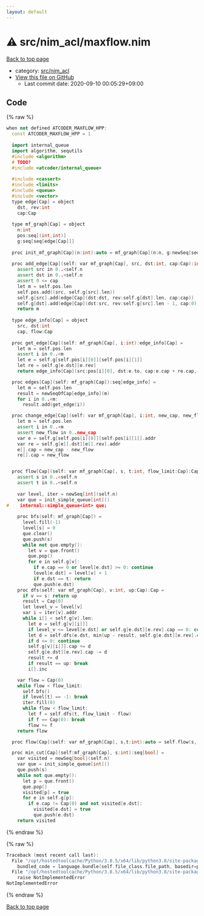 ```yaml
---
layout: default
---
```


<!-- mathjax config similar to math.stackexchange -->
<script type="text/javascript" async
  src="https://cdnjs.cloudflare.com/ajax/libs/mathjax/2.7.5/MathJax.js?config=TeX-MML-AM_CHTML">
</script>
<script type="text/x-mathjax-config">
  MathJax.Hub.Config({
    TeX: { equationNumbers: { autoNumber: "AMS" }},
    tex2jax: {
      inlineMath: [ ['$','$'] ],
      processEscapes: true
    },
    "HTML-CSS": { matchFontHeight: false },
    displayAlign: "left",
    displayIndent: "2em"
  });
</script>

<script type="text/javascript" src="https://cdnjs.cloudflare.com/ajax/libs/jquery/3.4.1/jquery.min.js"></script>
<script src="https://cdn.jsdelivr.net/npm/jquery-balloon-js@1.1.2/jquery.balloon.min.js" integrity="sha256-ZEYs9VrgAeNuPvs15E39OsyOJaIkXEEt10fzxJ20+2I=" crossorigin="anonymous"></script>
<script type="text/javascript" src="../../../assets/js/copy-button.js"></script>
<link rel="stylesheet" href="../../../assets/css/copy-button.css" />


# :warning: src/nim_acl/maxflow.nim

<a href="../../../index.html">Back to top page</a>

* category: <a href="../../../index.html#9445bba494c2e7790206eaaedbe1a4db">src/nim_acl</a>
* <a href="{{ site.github.repository_url }}/blob/master/src/nim_acl/maxflow.nim">View this file on GitHub</a>
    - Last commit date: 2020-09-10 00:05:29+09:00




## Code

<a id="unbundled"></a>
{% raw %}
```cpp
when not defined ATCODER_MAXFLOW_HPP:
  const ATCODER_MAXFLOW_HPP = 1
  
  import internal_queue
  import algorithm, sequtils
  #include <algorithm>
  # TODO?
  #include <atcoder/internal_queue>
  
  #include <cassert>
  #include <limits>
  #include <queue>
  #include <vector>
  type edge[Cap] = object
    dst, rev:int
    cap:Cap
  
  type mf_graph[Cap] = object
    n:int
    pos:seq[(int,int)]
    g:seq[seq[edge[Cap]]]
  
  proc init_mf_graph[Cap](n:int):auto = mf_graph[Cap](n:n, g:newSeq[seq[edge[Cap]]](n))
  
  proc add_edge[Cap](self: var mf_graph[Cap], src, dst:int, cap:Cap):int {.discardable.}=
    assert src in 0..<self.n
    assert dst in 0..<self.n
    assert 0 <= cap
    let m = self.pos.len
    self.pos.add((src, self.g[src].len))
    self.g[src].add(edge[Cap](dst:dst, rev:self.g[dst].len, cap:cap))
    self.g[dst].add(edge[Cap](dst:src, rev:self.g[src].len - 1, cap:0))
    return m
  
  type edge_info[Cap] = object
    src, dst:int
    cap, flow:Cap
  
  proc get_edge[Cap](self: mf_graph[Cap], i:int):edge_info[Cap] =
    let m = self.pos.len
    assert i in 0..<m
    let e = self.g[self.pos[i][0]][self.pos[i][1]]
    let re = self.g[e.dst][e.rev]
    return edge_info[Cap](src:pos[i][0], dst:e.to, cap:e.cap + re.cap, flow:re.cap)

  proc edges[Cap](self: mf_graph[Cap]):seq[edge_info] =
    let m = self.pos.len
    result = newSeqOfCap[edge_info](m)
    for i in 0..<m:
      result.add(get_edge(i))

  proc change_edge[Cap](self: var mf_graph[Cap], i:int, new_cap, new_flow:Cap) =
    let m = self.pos.len
    assert i in 0..<m
    assert new_flow in 0..new_cap
    var e = self.g[self.pos[i][0]][self.pos[i][1]].addr
    var re = self.g[e[].dst][e[].rev].addr
    e[].cap = new_cap - new_flow
    re[].cap = new_flow


  proc flow[Cap](self: var mf_graph[Cap], s, t:int, flow_limit:Cap):Cap =
    assert s in 0..<self.n
    assert t in 0..<self.n
  
    var level, iter = newSeq[int](self.n)
    var que = init_simple_queue[int]()
#    internal::simple_queue<int> que;
  
    proc bfs(self: mf_graph[Cap]) =
      level.fill(-1)
      level[s] = 0
      que.clear()
      que.push(s)
      while not que.empty():
        let v = que.front()
        que.pop()
        for e in self.g[v]:
          if e.cap == 0 or level[e.dst] >= 0: continue
          level[e.dst] = level[v] + 1
          if e.dst == t: return
          que.push(e.dst)
    proc dfs(self: var mf_graph[Cap], v:int, up:Cap):Cap =
      if v == s: return up
      result = Cap(0)
      let level_v = level[v]
      var i = iter[v].addr
      while i[] < self.g[v].len:
        let e = self.g[v][i[]]
        if level_v <= level[e.dst] or self.g[e.dst][e.rev].cap == 0: continue
        let d = self.dfs(e.dst, min(up - result, self.g[e.dst][e.rev].cap))
        if d <= 0: continue
        self.g[v][i[]].cap += d
        self.g[e.dst][e.rev].cap -= d
        result += d
        if result == up: break
        i[].inc

    var flow = Cap(0)
    while flow < flow_limit:
      self.bfs()
      if level[t] == -1: break
      iter.fill(0)
      while flow < flow_limit:
        let f = self.dfs(t, flow_limit - flow)
        if f == Cap(0): break
        flow += f
    return flow

  proc flow[Cap](self: var mf_graph[Cap], s,t:int):auto = self.flow(s, t, Cap.high)

  proc min_cut[Cap](self:mf_graph[Cap], s:int):seq[bool] =
    var visited = newSeq[bool](self.n)
    var que = init_simple_queue[int]()
    que.push(s)
    while not que.empty():
      let p = que.front()
      que.pop()
      visited[p] = true
      for e in self.g[p]:
        if e.cap != Cap(0) and not visited[e.dst]:
          visited[e.dst] = true
          que.push(e.dst)
    return visited

```
{% endraw %}

<a id="bundled"></a>
{% raw %}
```cpp
Traceback (most recent call last):
  File "/opt/hostedtoolcache/Python/3.8.5/x64/lib/python3.8/site-packages/onlinejudge_verify/docs.py", line 349, in write_contents
    bundled_code = language.bundle(self.file_class.file_path, basedir=pathlib.Path.cwd())
  File "/opt/hostedtoolcache/Python/3.8.5/x64/lib/python3.8/site-packages/onlinejudge_verify/languages/nim.py", line 86, in bundle
    raise NotImplementedError
NotImplementedError

```
{% endraw %}

<a href="../../../index.html">Back to top page</a>

